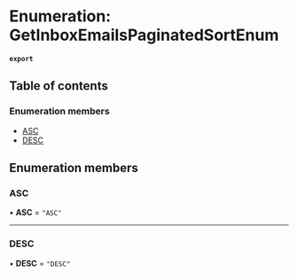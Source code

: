 # Enumeration: GetInboxEmailsPaginatedSortEnum

**`export`**

## Table of contents

### Enumeration members

- [ASC](GetInboxEmailsPaginatedSortEnum.md#asc)
- [DESC](GetInboxEmailsPaginatedSortEnum.md#desc)

## Enumeration members

### ASC

• **ASC** = `"ASC"`

___

### DESC

• **DESC** = `"DESC"`
